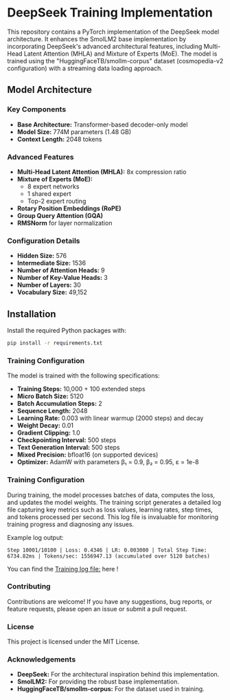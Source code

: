 # DeepSeek Training Implementation

This repository contains a PyTorch implementation of the DeepSeek model architecture. It enhances the SmolLM2 base implementation by incorporating DeepSeek's advanced architectural features, including Multi-Head Latent Attention (MHLA) and Mixture of Experts (MoE). The model is trained using the "HuggingFaceTB/smollm-corpus" dataset (cosmopedia-v2 configuration) with a streaming data loading approach.

## Model Architecture

### Key Components
- **Base Architecture:** Transformer-based decoder-only model
- **Model Size:** 774M parameters (1.48 GB)
- **Context Length:** 2048 tokens

### Advanced Features
- **Multi-Head Latent Attention (MHLA):** 8x compression ratio
- **Mixture of Experts (MoE):**
  - 8 expert networks
  - 1 shared expert
  - Top-2 expert routing
- **Rotary Position Embeddings (RoPE)**
- **Group Query Attention (GQA)**
- **RMSNorm** for layer normalization

### Configuration Details
- **Hidden Size:** 576
- **Intermediate Size:** 1536
- **Number of Attention Heads:** 9
- **Number of Key-Value Heads:** 3
- **Number of Layers:** 30
- **Vocabulary Size:** 49,152

## Installation

Install the required Python packages with:

```bash
pip install -r requirements.txt
```

### Training Configuration
The model is trained with the following specifications:
- **Training Steps:** 10,000 + 100 extended steps
- **Micro Batch Size:** 5120
- **Batch Accumulation Steps:** 2
- **Sequence Length:** 2048
- **Learning Rate:** 0.003 with linear warmup (2000 steps) and decay
- **Weight Decay:** 0.01
- **Gradient Clipping:** 1.0
- **Checkpointing Interval:** 500 steps
- **Text Generation Interval:** 500 steps
- **Mixed Precision:** bfloat16 (on supported devices)
- **Optimizer:** AdamW with parameters β₁ = 0.9, β₂ = 0.95, ε = 1e-8

### Training Configuration
During training, the model processes batches of data, computes the loss, and updates the model weights. The training script generates a detailed log file capturing key metrics such as loss values, learning rates, step times, and tokens processed per second. This log file is invaluable for monitoring training progress and diagnosing any issues.

Example log output:
```
Step 10001/10100 | Loss: 0.4346 | LR: 0.003000 | Total Step Time: 6734.82ms | Tokens/sec: 1556947.13 (accumulated over 5120 batches)
```
You can find the [Training log file:]([URL](https://github.com/Ezhirko/Creative-AI-apps/blob/main/DeepSeekModel/Traininglogs.txt)) here !

### Contributing
Contributions are welcome! If you have any suggestions, bug reports, or feature requests, please open an issue or submit a pull request.

### License
This project is licensed under the MIT License.

### Acknowledgements
- **DeepSeek:** For the architectural inspiration behind this implementation.
- **SmolLM2:** For providing the robust base implementation.
- **HuggingFaceTB/smollm-corpus:** For the dataset used in training.
